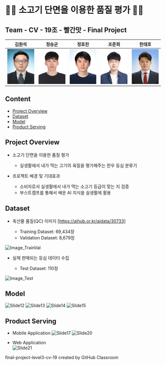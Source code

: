 # 🥩🥩 소고기 단면을 이용한 품질 평가 🥩🥩

## Team - CV - 19조 - 빨간맛 - Final Project
|김원석|정승균|정효찬|조준희|한태호|
|:-:|:-:|:-:|:-:|:-:|
|<img src="src/profile_kws.png" width='100px'></a>|<img src="src/profile_jsg.png" width='100px'></a>|<img src="src/profile_jhc.png" width='100px'></a>|<img src="src/profile_jjh.png" width='100px'></a>|<img src="src/profile_hth.png" width='100px'></a>|


## Content
- [Project Overview](#Project-Overview)
- [Dataset](#Dataset)
- [Model](#Model)
- [Product Serving](#Product-Serving)


## Project Overview
-  소고기 단면을 이용한 품질 평가

	- 실생활에서 내가 먹는 고기의 육질을 평가해주는 한우 등심 분류기

-  프로젝트 배경 및 기대효과

	- 소비자로서 실생활에서 내가 먹는 소고기 등급이 맞는 지 검증
	- 부스트캠프를 통해서 배운 AI 지식을 실생활에 활용


## Dataset
-  축산물 품질(QC) 이미지 [https://aihub.or.kr/aidata/30733]

	- Training Dataset: 69,434장 
	- Validation Dataset: 8,679장

![Image_TrainVal](https://user-images.githubusercontent.com/4301916/147234012-482f65f3-ea5f-411a-a177-b489c632e77c.jpg)

 
-  실제 판매되는 등심 데이터 수집 

	- Test Dataset: 110장 

![Image_Test](https://user-images.githubusercontent.com/4301916/147234479-834a246e-61a0-4cc1-94a0-4da794ad3f44.jpg)


## Model
![Slide12](https://user-images.githubusercontent.com/4301916/147237487-c547a6a3-d47b-4c9d-93db-779c7718326b.jpg)
![Slide13](https://user-images.githubusercontent.com/4301916/147237499-9a5e93e7-dd8d-4ccd-a11b-e2575266aaeb.jpg)
![Slide14](https://user-images.githubusercontent.com/4301916/147237505-30aa9e84-001c-4c52-9a2a-bad270923aff.jpg)
![Slide15](https://user-images.githubusercontent.com/4301916/147237513-b40941cb-8f0d-4072-b4f9-5218bdba0351.jpg)


## Product Serving
-  Mobile Application
![Slide17](https://user-images.githubusercontent.com/4301916/147235398-abd09838-8de0-486f-ba47-dc18ace445a1.jpg)
![Slide20](https://user-images.githubusercontent.com/4301916/147235450-21ea19bc-75e1-4e01-aaf6-340911114348.jpg)
   
-  Web Application   
![Slide21](https://user-images.githubusercontent.com/4301916/147235460-e3d58c2e-1df4-413d-8e02-b0080d0e2551.jpg)


final-project-level3-cv-19 created by GitHub Classroom
